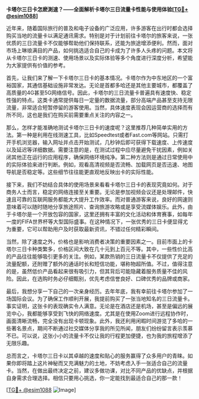 **卡塔尔三日卡怎麽測速？——全面解析卡塔尔三日流量卡性能与使用体验[[TG💪+ @esim1088](https://t.me/s/esim1088)]**

近年来，随着国际旅行的普及和电子设备的广泛应用，许多游客在出行时都会选择购买当地的流量卡以满足通讯需求。特别是对于计划前往卡塔尔的旅客来说，一张优质的三日流量卡不仅能够帮助他们保持联系，还能为旅途增添便利。然而，面对市场上琳琅满目的产品，如何挑选适合自己的卡成为了许多人头疼的问题。本文将从卡塔尔三日卡的测速、使用场景以及实际体验等多个角度进行深度分析，希望能为大家提供有价值的参考。

首先，让我们来了解一下卡塔尔三日卡的基本情况。卡塔尔作为中东地区的一个富裕国家，其通信基础设施非常发达。无论是首都多哈还是其他主要城市，都覆盖了高质量的4G甚至5G网络信号。因此，卡塔尔的三日流量卡普遍具有速度快、稳定性强的特点。这类卡通常提供每日一定量的数据流量，部分高端产品甚至支持无限流量，非常适合短暂停留的游客使用。当然，具体速度表现会因运营商的选择而有所不同，这也是我们在购买前需要重点关注的内容之一。

那么，怎样才能准确地测试卡塔尔三日卡的速度呢？这里推荐几种简单实用的方法。第一种是利用在线测速工具，比如Speedtest或者Fast.com等网站。只需打开手机浏览器，输入网址并点击开始测试，几秒钟后即可获得下载速度、上传速度以及延迟等详细数据。需要注意的是，在测试过程中应尽量避免干扰因素，例如关闭其他正在运行的应用程序，确保网络环境纯净。第二种方法则是通过日常使用中的实际体验来进行判断。例如，观看高清视频是否流畅、加载网页是否迅速、地图导航是否稳定等。这些细节往往能更直观地反映出卡的实际性能。

接下来，我们不妨结合具体的使用场景来看看卡塔尔三日卡的表现究竟如何。对于商务人士而言，稳定的网络连接至关重要。无论是参加视频会议还是处理邮件，快速且可靠的互联网服务都能大大提升工作效率。而对普通游客来说，良好的网速则意味着可以随时随地分享旅途照片、查询旅游攻略或是享受流媒体娱乐。此外，由于卡塔尔是一个开放包容的国家，这里还拥有丰富的文化活动和体育赛事，如每年一度的FIFA世界杯等大型国际盛事。在这种情况下，一张优秀的三日卡便显得尤为重要，它可以帮助用户及时获取最新资讯，不错过任何精彩瞬间。

当然，除了速度之外，价格也是影响消费者决策的重要因素之一。目前市面上的卡塔尔三日卡种类繁多，价格区间大致在几十元到上百元不等。其中，一些性价比高的产品往往能够吸引更多的关注。例如，某款热销的三日流量卡不仅提供了充足的流量配额，还附赠了额外的通话时长和短信功能，堪称物超所值。不过，值得注意的是，虽然低价产品看起来很有吸引力，但其背后可能隐藏着服务质量不佳的风险。因此，在选购时务必仔细甄别，优先考虑信誉良好、口碑优秀的品牌或商家。

最后，我想分享一下自己的一次亲身经历。去年年底，我有幸前往卡塔尔参加了一场国际会议。为了确保工作顺利开展，我提前购买了一张当地知名的三日流量卡。事实证明，这张卡的表现确实令人满意。无论是在酒店还是机场，甚至是偏远的展览中心，我都能够享受到飞快的网络速度。尤其是在使用Zoom进行远程协作时，画面清晰流畅，完全没有出现卡顿现象。此外，我还利用闲暇时间游览了多哈的一些著名景点，期间不断通过社交媒体分享我的所见所闻，朋友们纷纷留言表示羡慕不已。可以说，这张小小的流量卡不仅让我的行程更加便捷，也为我的旅程增添了无限乐趣。

总而言之，卡塔尔三日卡以其卓越的速度和贴心的服务赢得了众多用户的青睐。如果你即将踏上这片神秘而又充满魅力的土地，不妨考虑入手一张适合自己的流量卡。当然，在做出最终决定之前，建议多做功课，对比不同产品的优缺点，并根据自身需求合理选择。相信只要用心挑选，你一定能找到最适合自己的那一款！

[[TG💪+ @esim1088](https://t.me/s/esim1088) ![Image](https://i.postimg.cc/4NQfJmqS/Snipaste-2025-05-13-00-14-12.png)]